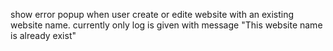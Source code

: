 show error popup when user create or edite website with an existing website name.
currently only log is given with message "This website name is already exist"